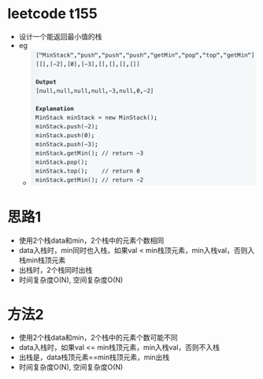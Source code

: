 # leetcode t155
- 设计一个能返回最小值的栈
- eg
    - ![](./imgs/1.png)

# 思路1
- 使用2个栈data和min，2个栈中的元素个数相同
- data入栈时，min同时也入栈，如果val < min栈顶元素，min入栈val，否则入栈min栈顶元素
- 出栈时，2个栈同时出栈
- 时间复杂度O(N), 空间复杂度O(N)

# 方法2
- 使用2个栈data和min，2个栈中的元素个数可能不同
- data入栈时，如果val <= min栈顶元素，min入栈val，否则不入栈
- 出栈是，data栈顶元素==min栈顶元素，min出栈
- 时间复杂度O(N), 空间复杂度O(N)